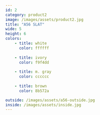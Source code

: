 ```yaml
---
id: 2
category: product2
image: /images/assets/product2.jpg
title: "A56 SLAT"
wide: 5
height: 6
colors: 
    - title: white
      color: ffffff
      
    - title: ivory
      color: f9f4dd
    
    - title: m. gray
      color: cccccc
      
    - title: brown
      color: 8b572a

outside: /images/assets/a56-outside.jpg
inside: /images/assets/inside.jpg
---
```

